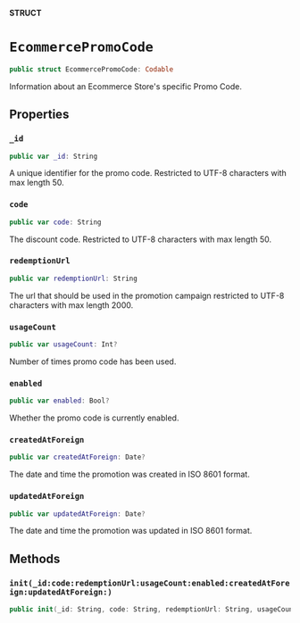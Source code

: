 **STRUCT**

# `EcommercePromoCode`

```swift
public struct EcommercePromoCode: Codable
```

Information about an Ecommerce Store&#x27;s specific Promo Code.

## Properties
### `_id`

```swift
public var _id: String
```

A unique identifier for the promo code. Restricted to UTF-8 characters with max length 50.

### `code`

```swift
public var code: String
```

The discount code. Restricted to UTF-8 characters with max length 50.

### `redemptionUrl`

```swift
public var redemptionUrl: String
```

The url that should be used in the promotion campaign restricted to UTF-8 characters with max length 2000.

### `usageCount`

```swift
public var usageCount: Int?
```

Number of times promo code has been used.

### `enabled`

```swift
public var enabled: Bool?
```

Whether the promo code is currently enabled.

### `createdAtForeign`

```swift
public var createdAtForeign: Date?
```

The date and time the promotion was created in ISO 8601 format.

### `updatedAtForeign`

```swift
public var updatedAtForeign: Date?
```

The date and time the promotion was updated in ISO 8601 format.

## Methods
### `init(_id:code:redemptionUrl:usageCount:enabled:createdAtForeign:updatedAtForeign:)`

```swift
public init(_id: String, code: String, redemptionUrl: String, usageCount: Int? = nil, enabled: Bool? = nil, createdAtForeign: Date? = nil, updatedAtForeign: Date? = nil)
```
